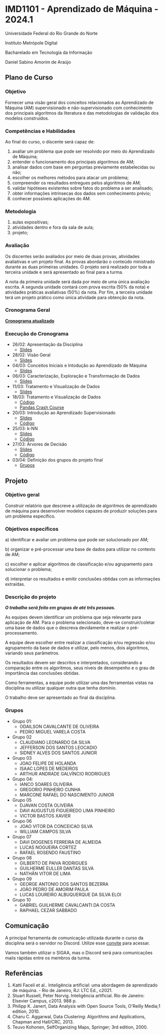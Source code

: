 
# IMD1101 - Aprendizado de Máquina - 2024.1

Universidade Federal do Rio Grande do Norte

Instituto Metrópole Digital

Bacharelado em Tecnologia da Informação

Daniel Sabino Amorim de Araújo

## Plano de Curso

### Objetivo

Fornecer uma visão geral dos conceitos relacionados ao Aprendizado de Máquina (AM) supervisionado e não-supervisionado com conhecimento dos principais algoritmos da literatura e das metodologias de validação dos modelos construídos.

### Competências e Habilidades

Ao final do curso, o discente será capaz de:

1. avaliar um problema que pode ser resolvido por meio do Aprendizado de Máquina;
2. entender o funcionamento dos principais algoritmos de AM;
3. analisar dados com base em perguntas previamente estabelecidas ou não;
4. escolher os melhores métodos para atacar um problema;
5. compreender os resultados entregues pelos algoritmos de AM;
6. validar hipóteses existentes sobre fatos do problema a ser analisado;
7. obter informações intrínsecas dos dados sem conhecimento prévio;
8. conhecer possíveis aplicações do AM.

### Metodologia

1. aulas expositivas;
2. atividades dentro e fora da sala de aula;
3. projeto;

### Avaliação

Os discentes serão avaliados por meio de duas provas, atividades avaliativas e um projeto final. As provas abordarão o conteúdo ministrado durante as duas primeiras unidades. O projeto será realizado por toda a terceira unidade e será apresentado ao final para a turma.

A nota da primeira unidade será dada por meio de uma única avaliação escrita. A segunda unidade contará com prova escrita (50% da nota) e atividades práticas avaliativas (50%) da nota. Por fim, a terceira unidade terá um projeto prático como única atividade para obtenção da nota.

### Cronograma Geral

[**Cronograma atualizado**](https://docs.google.com/spreadsheets/d/1ALi15lMnmtMLs9mSVOW71-fzUic3BPKs/edit?usp=sharing&ouid=106524382879999074058&rtpof=true&sd=true)

### Execução do Cronograma

- 26/02: Apresentação da Disciplina
  - [Slides](https://docs.google.com/presentation/d/1AZZJ4FgXjbG0zqvHXcGzBIvDypms1mMA/edit?usp=sharing&ouid=106524382879999074058&rtpof=true&sd=true)
- 28/02: Visão Geral
  - [Slides](https://docs.google.com/presentation/d/11OgsAb_58439KXHUQQD9SjVwxay-9TmR/edit?usp=sharing&ouid=106524382879999074058&rtpof=true&sd=true)  
- 04/03: Conceitos Iniciais e Intodução ao Aprendizado de Máquina
  - [Slides](https://docs.google.com/presentation/d/1Aq32tLEMKj_W2Rjssrtl4UTNXkvTBAEe/edit?usp=sharing&ouid=106524382879999074058&rtpof=true&sd=true)
- 06/03: Caracterização, Exploração e Transformação de Dados
  - [Slides](https://docs.google.com/presentation/d/1AsBug0s0CljoMrRcd-t7Q42u-P5KmO9A/edit?usp=sharing&ouid=106524382879999074058&rtpof=true&sd=true)
- 11/03: Tratamento e Visualização de Dados
  - [Slides](https://docs.google.com/presentation/d/1AsjqmM-ZU72ccD3Isw8tMwtB8dOfDv_N/edit?usp=sharing&ouid=106524382879999074058&rtpof=true&sd=true)
- 18/03: Tratamento e Visualização de Dados
  - [Código](https://drive.google.com/file/d/1Avoed3_sf_5DBIIELZ5ddQLEJmEoVb-b/view?usp=sharing)
  - [Pandas Crash Course](https://colab.research.google.com/drive/1vYkQcTERigrd-IfHKAPUNK3gfOfL6m7k?usp=sharing)
- 20/03: Introdução ao Aprendizado Supervisionado
  - [Slides](https://docs.google.com/presentation/d/1AzXyU0ToEsrFUu9UOhnsiFJKucfHe20V/edit?usp=sharing&ouid=106524382879999074058&rtpof=true&sd=true)
  - [Código](https://colab.research.google.com/drive/11vfcm-WV3guQTjdpJRR_3HV3aZrJ8lLl?usp=sharing)
- 25/03: k-NN
  - [Slides](https://docs.google.com/presentation/d/1B4LboiYOlJSjgiC4t1kwRpyYd7K90Fci/edit?usp=sharing&ouid=106524382879999074058&rtpof=true&sd=true)
  - [Código](https://colab.research.google.com/drive/1TO2J2hl8p0tZ8eiuHIJbL-3e3AyoBs5k?usp=sharing)
- 27/03: Árvores de Decisão
  - [Slides](https://docs.google.com/presentation/d/1BSYdduxACkyK9ACI17GWz9whVHihWAbC/edit?usp=sharing&ouid=106524382879999074058&rtpof=true&sd=true)
  - [Código](https://colab.research.google.com/drive/1Aus2FO3nhh1XOogk8SxGVFkR6MuTRxOy?usp=sharing)
- 03/04: Definição dos grupos do projeto final
  - [Grupos](https://docs.google.com/spreadsheets/d/1BXqZ5mIu67jl8rseiSKMuEihYazoIWwa/edit?usp=sharing&ouid=106524382879999074058&rtpof=true&sd=true)
 
## Projeto
### Objetivo geral

Construir relatório que descreve a utilização de algoritmos de aprendizado de máquina para desenvolver modelos capazes de produzir soluções para um problema específico.

### Objetivos específicos

a) identificar e avaliar um problema que pode ser solucionado por AM;

b) organizar e pré-processar uma base de dados para utilizar no contexto de AM;

c) escolher e aplicar algoritmos de classificação e/ou agrupamento para solucionar o problema;

d) interpretar os resultados e emitir conclusões obtidas com as informações extraídas.

### Descrição do projeto

**_O trabalho será feito em grupos de até três pessoas._**

As equipes devem identificar um problema que seja relevante para aplicação de AM. Para o problema selecionado, deve-se construir/coletar uma base de dados que o descreva devidamente e realizar o pré-processamento.

A equipe deve escolher entre realizar a classificação e/ou regressão e/ou agrupamento da base de dados e utilizar, pelo menos, dois algoritmos, variando seus parâmetros.

Os resultados devem ser descritos e interpretados, considerando a comparação entre os algoritmos, seus níveis de desempenho e o grau de importância das conclusões obtidas.

Como ferramentas, a equipe pode utilizar uma das ferramentas vistas na disciplina ou utilizar qualquer outra que tenha domínio.

O trabalho deve ser apresentado ao final da disciplina.

### Grupos

- Grupo 01:
  - ODAILSON CAVALCANTE DE OLIVEIRA
  - PEDRO MIGUEL VARELA COSTA
- Grupo 02
  - CLAUDIANO LEONARDO DA SILVA
  - JEFFERSON DOS SANTOS LEOCADIO
  - SIDNEY ALVES DOS SANTOS JUNIOR
- Grupo 03
  - JOAO FELIPE DE HOLANDA
  - ISAAC LOPES DE MEDEIROS
  - ARTHUR ANDRADE GALVÍNCIO RODRIGUES
- Grupo 04:
  - IANCO SOARES OLIVEIRA
  - GREGORIO PINHEIRO CUNHA
  - MARCONE RAFAEL DO NASCIMENTO JUNIOR
- Grupo 05
  - DJAVAN COSTA OLIVEIRA
  - DAVI AUGUSTUS FIGUEIREDO LIMA PINHEIRO
  - VICTOR BASTOS XAVIER
- Grupo 06
  - JOAO VITOR DA CONCEICAO SILVA
  - WILLIAM CAMPOS SILVA
- Grupo 07
  - DAVI DIOGENES FERREIRA DE ALMEIDA
  - LUCAS NOGUEIRA CORTEZ
  - RAFAEL ROSENDO FAUSTINO
- Grupo 08
  - GILBERTO DE PAIVA RODRIGUES
  - GUILHERME EULLER DANTAS SILVA
  - NATHÃN VITOR DE LIMA
- Grupo 09
  - GEORGE ANTONIO DOS SANTOS BEZERRA
  - JOÃO PEDRO DE AMORIM PAULA
  - LUCAS LOUREIRO ALBUQUERQUE DA SILVA ELOI
- Grupo 10
  - GABRIEL GUILHERME CAVALCANTI DA COSTA
  - RAPHAEL CEZAR SABBADO

## Comunicação

A principal ferramenta de comunicação utilizada durante o curso da disciplina será o servidor no Discord. Utilize esse [convite](https://discord.gg/mTwaebgEGz) para acessar.

Vamos também utilizar o SIGAA, mas o Discord será para comunicações maiis rápidas entre os membros da turma.

## Referências

1. Katti Faceli et al.. Inteligência artificial: uma abordagem de aprendizado de máquina. - Rio de Janeiro, RJ: LTC Ed., c2021.
2. Stuart Russell, Peter Norvig. Inteligência artificial. Rio de Janeiro: Elsevier Campus, c2013. 988 p.
3. Philipp K. Janert, Data Analysis with Open Source Tools, O'Reilly Media;1 edition, 2010.
4. Charu C. Aggarwal, Data Clustering: Algorithms and Applications, Chapman and Hall/CRC, 2013.
5. Teuvo Kohonen, SelfOrganizing Maps, Springer; 3rd edition, 2000.
